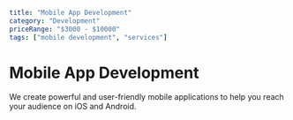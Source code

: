 ```YAML
title: "Mobile App Development"
category: "Development"
priceRange: "$3000 - $10000"
tags: ["mobile development", "services"]
```

# Mobile App Development

We create powerful and user-friendly mobile applications to help you reach your audience on iOS and Android.
